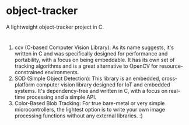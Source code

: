 # object-tracker
A lightweight object-tracker project in C.
#
1. ccv (C-based Computer Vision Library): As its name suggests, it's written in C and was specifically designed for performance and portability, with a focus on being embeddable. It has its own set of tracking algorithms and is a great alternative to OpenCV for resource-constrained environments.
2. SOD (Simple Object Detection): This library is an embedded, cross-platform computer vision library designed for IoT and embedded systems. It's dependency-free and written in C, with a focus on real-time processing and a simple API.
3. Color-Based Blob Tracking: For true bare-metal or very simple microcontrollers, the lightest option is to write your own image processing functions without any external libraries.
:)
